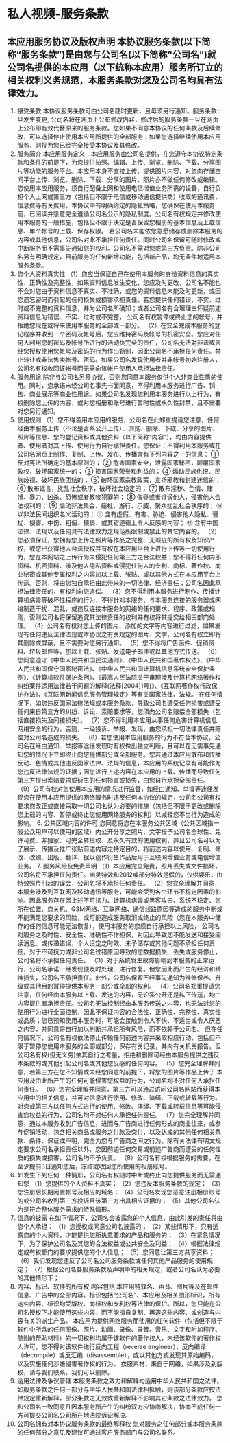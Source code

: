 # 私人视频-服务条款
##  本应用服务协议及版权声明 本协议服务条款(以下简称“服务条款”)是由您与公司名(以下简称“公司名”)就公司名提供的本应用（以下统称本应用）服务所订立的相关权利义务规范，本服务条款对您及公司名均具有法律效力。 
1. 接受条款 本协议服务条款可由公司名随时更新，且毋须另行通知。服务条款一旦发生变更, 公司名将在网页上公布修改内容，修改后的服务条款一旦在网页上公布即有效代替原来的服务条款。您如果不同意本协议的任何条款及后续修改，可以选择停止使用本应用所提供的全部服务；如果您选择继续使用本应用服务，则视为您已经完全接受本协议及其修改。 
2. 服务简介 本应用服务定义：本应用服务由公司名提供，在您遵守本协议特定条款和条件的前提下，为您提供拍照、编辑、上传、浏览、删除、下载、分享图片等功能的服务平台。本应用本身不直接上传、提供图片内容，对您向存储空间平台上传、浏览、删除、下载、分享的图片、照片亦不做任何修改或编辑。您使用本应用服务，须自行配备上网和使用电信增值业务所需的设备，自行负担个人上网或第三方（包括但不限于电信或移动通信提供商）收取的通讯费、信息费等有关费用。本协议中有明确约定的隐私策略，您确保在使用本服务前，已阅读并愿意完全遵循公司名公示的隐私制度。公司名有权规定并修改使用本服务的一般措施，包括但不限于决定是否保留您相册的基本信息及上载信息、单个帐号的上载、保存权限。 若公司名未能依您意愿储存或删除本服务的内容或其他信息，公司名对此不承担任何责任。同时公司名保留可随时修改或中断服务而不需事先通知您的权利。公司名不需对您或第三方负责。除非公司名另有明确规定，目前服务的任何新增功能，包括新产品，均无条件地适用本服务条款。
 1. 您个人资料真实性 （1）您应当保证自己在使用本服务时身份资料信息的真实性、正确性及完整性，如果资料信息发生变化，您应及时更改，公司名不能也不会对您由于资料信息不真实、不准确，或您的资料信息未能及时更新，或因您遗忘密码而引起的任何损失或损害承担责任。若您提供任何错误、不实、过时或不完整的资料信息，并为公司名所确知；或者公司名有合理理由怀疑前述资料信息为错误、不实、过时或不完整， 公司名有权暂停或终止您的帐号，并拒绝您现在或将来使用本服务的全部或一部分。 （2）在安全完成本服务的登记程序并收到一个密码及帐号后，您应维持密码及帐号的机密安全。您应对任何人利用您的密码及帐号所进行的活动负完全的责任，公司名无法对非法或未经您授权使用您帐号及密码的行为作出甄别，因此公司名不承担任何责任。禁止转让或非法售卖帐号、密码。如果公司名发现使用者并非帐号初始注册人，公司名有权收回该帐号而无需向该帐户使用人承担法律责任。
 2. 服务用途 除非与公司名另签协议，否则您同意本服务仅供个人非商业性质的使用。同时，您承诺未经公司名事先书面同意，不得利用本服务进行广告、销售、商业展示等商业性用途。如果公司名发现您利用本服务进行以上行为，有权删除您上传的内容，或对您相册和账号进行暂时性或永久性封禁，且不需要对您另行通知。
 3. 使用规则 （1）您不得滥用本应用的服务，公司名在此郑重提请您注意，任何经由本服务上传（不论是否系公开上传）、浏览、删除、下载、分享的图片、照片等信息、您的登记资料或其他资料（以下简称“内容”），均由内容提供者、使用者对其上传、使用行为自行承担责任。您保证：不得利用本服务或在公司名网页上制作、复制、上传、发布、传播含有下列内容之一的信息： ① 反对宪法所确定的基本原则的； ② 危害国家安全，泄露国家秘密，颠覆国家政权，破坏国家统一的； ③ 损害国家荣誉和利益的； ④ 煽动民族仇恨、民族歧视、破坏民族团结的； ⑤ 破坏国家宗教政策，宣扬邪教和封建迷信的； ⑥ 散布谣言，扰乱社会秩序，破坏社会稳定的； ⑦ 散布淫秽、色情、赌博、暴力、凶杀、恐怖或者教唆犯罪的； ⑧ 侮辱或者诽谤他人，侵害他人合法权利的； ⑨ 煽动非法集会、结社、游行、示威、聚众扰乱社会秩序的； ⑩ 以非法民间组织名义活动的； ⑪ 含有虚假、有害、胁迫、侵害他人隐私、骚扰、侵害、中伤、粗俗、猥亵、或其它道德上令人反感的内容； ⑫ 含有中国法律、法规以及任何具有法律效力之规范所限制或禁止的其它内容的。 （2）您必须保证，您拥有您上传之照片等作品之完整、无瑕疵的所有权及知识产权，或您已获得他人合法授权并有权在本应用平台上进行上传等一切使用行为，您在本网站之上传行为未侵犯任何第三方之合法权益；您不得将任何内部资料、机密资料、涉及他人隐私资料或侵犯任何人的专利、商标、著作权、商业秘密或其他专属权利之内容加以上载、张贴、或以其他方式在本应用平台上传送。否则，将由您独自承担由此带来的一切法律、经济责任；公司名因此承担法律责任的，有权利向您追偿。 （3）您不得利用本服务进行制作、传播计算机病毒等破坏性程序的行为，不得针对本服务、与本服务连接的服务器或网络制造干扰、混乱，或违反连接本服务的网络的任何要求、程序、政策或规则，否则公司名将保留追究其法律责任的权利并有权将其提交给相关部门处理。 （4）公司名有权对您上传的图片、添加的文字等内容进行过滤，如果发现有任何违反法律法规或本协议之有关规定的图片、文字，公司名有权立即将其删除或屏蔽，且不需要对您另行通知。 （5）您不得将广告函件、促销资料、垃圾邮件等，加以上载、张贴、发送电子邮件或以其他方式传送。 （6）您同意遵守《中华人民共和国民法通则》、《中华人民共和国著作权法》、《中华人民共和国保守国家秘密法》、《中华人民共和国计算机信息系统安全保护条例》、《计算机软件保护条例》、《最高人民法院关于审理涉及计算机网络著作权纠纷案件适用法律若干问题的解释(法释[2004]1号)》、《互联网著作权行政保护办法》、《互联网新闻信息服务管理规定》等有关国家法律、法规。 在任何情况下，如您违反国家法律法规或本服务条款，导致公司名遭受任何损害或遭受任何来自第三方的纠纷、诉讼、索赔要求等，您须向公司名赔偿全部损失（包括直接损失及间接损失）。 （7）您不得利用本应用从事任何危害计算机信息网络安全的行为，否则，一经投诉、举报、发现，由您承担一切法律责任并赔偿对公司名造成的损失。 （8）若您使用本应用服务的行为不符合本协议，公司名在经由通知、举报等途径发现时有权做出独立判断，且可以在无需事先通知您的情况下立即终止向您提供部分或全部服务。您若通过本应用散布和传播反动、色情或其他违反国家法律、法规的信息，本应用的系统记录有可能作为您违反法律法规的证据；因您进行上述内容在本应用的上载、传播而导致任何第三方提出索赔要求或衍生的任何损害或损失，由您自行承担全部责任。 （9）公司有权对您使用本应用的情况进行监督，如经由通知、举报等途径发现您在使用本应用提供的网络服务时违反任何本协议的规定，公司名公司有权要求您改正或直接采取一切公司名认为必要的措施（包括但不限于更改或删除您上载的内容、暂停或终止您使用网络服务的权利）以减轻您不当行为造成的影响。 6. 公共区域内容的许可 您同意将您在本服务公共区域（公共区域指一般公众用户可以使用的区域）内公开分享之照片、文字授予公司名全球性、免许可费、非独家、可完全转授权、及永久有效的使用权利，并且公司名可以为了展示、传播及推广张贴前述内容之特定目的，将前述内容以使用、复制、修改、改编、出版、翻译、据以创作衍生作品后用于互联网增值业务或电信增值业务。 7. 服务风险及免责声明 （1）本应用完全免费，照片丢失或文件损坏，公司名将不承担任何责任。幽灵特效和2012或部分特效是假的，仅供娱乐，由特效照片引起的误会，公司名将不承担任何责任。 （2）您完全理解并同意，本服务涉及到互联网及移动通讯等服务，可能会受到各个环节不稳定因素的影响。因此服务存在因上述不可抗力、计算机病毒或黑客攻击、系统不稳定、您所在位置、您关机、GSM网络、互联网络、通信线路原因等造成的服务中断或不能满足您要求的风险，或可能造成服务取消或终止的风险（您在本服务中储存的任何信息可能无法恢复），使用本服务的您须自行承担以上风险， 公司名对服务之及时性、安全性、准确性不作担保，对因此导致您不能发送和接受阅读消息、或传递错误，个人设定之时效、未予储存或其他问题不承担任何责任。对于不可抗力或非公司名过错原因导致的您数据损失、丢失或服务停止，公司名将不承担任何责任。 （3）对于系统发生故障影响到本服务的正常运行，公司名承诺一经发现便及时处理、进行修复。但您因此而产生的经济和精神损失，公司名不承担责任。此外，公司名保留不经事先通知为维修保养、升级或其他目的暂停提供本服务一部分或全部的权利。 （4）公司名郑重提请您注意，任何经由本服务以上载、发送的内容，无论系公开还是私下传送，均由内容提供者承担责任。公司名无法控制经由本服务传送之内容，也无法对您的使用行为进行全面控制，因此不保证内容的合法性、正确性、完整性、真实性或品质；您已预知使用本服务时，可能会接触到令人不快、不适当或令人厌恶之内容，并同意将自行加以判断并承担所有风险，而不依赖于公司名。 但在任何情况下，公司名有权依法停止传输任何前述内容并采取相应行动，包括但不限于暂停您使用本服务的全部或部分，保存有关记录，并向有关机关报告。但公司名有权(但无义务)依其自行之考量，拒绝和删除可经由本服务提供之违反本条款的或其他引起公司名或其他您反感的任何内容。 （5）您完全理解并同意，若第三方在您不知情或未经您同意的前提下，将您的图片等作品上传于 本应用及由此所产生的任何可能侵害您权益的行为，公司名均不对任何人承担任何责任。 （6）您完全理解并同意，第三方可以通过访问公司名网站而获得本应用中的相关信息，并可对信息进行使用、修改、演绎、下载或转载等行为。对您或第三方以任何方式进行的使用、修改、演绎、下载或转载信息等可能侵害您权益的行为，公司名均不对任何人承担任何责任。 （7）您完全理解并同意，通过本服务收到广告信息，进而与广告商进行任何形式的商业往来，或参与促销活动，包含相关商品或服务之付款及交付，以及达成的其他任何相关条款、条件、保证或声明，完全为您与广告商之间之行为。除有关法律有明文规定要求公司名承担责任以外，您因前述任何交易或前述广告商而遭受的任何性质的损失或损害，公司名均不予负责。 （8）公司名有权根据服务的需要，在至少提前3日通知您后，冻结或收回您所使用的相册账号。 
3. 如发生下列任何一种情形，公司名有权随时中断或终止向您提供服务而无需通知您 （1）您提供的个人资料不真实； （2）您违反本服务条款的规定； （3）您注册后长期闲置帐号及相应的域名； （4）公司名发现您恶意注册相册账号的或公司名收到第三方投诉且该第三方出具相应证据的； （5）其他公司名认为是符合整体服务需求的特殊情形。 
4. 信息的披露 在如下情况下，公司名会披露您的个人信息，由此引发的责任将由您个人承担： （1）您授权或同意公司名披露的； （2）某些情形下，只有透露您的个人资料，才能提供您所执意要求的产品和服务的； （3）在紧急情况下，为了保护公司名及其您的合法权益或公共安全及利益； （4）根据法律规定或有权部门的要求提供您的个人信息； （5）您同意让第三方共享资料； （6）我们发现您违反了公司名公司服务条款或任何其他产品服务的使用规定； （7）根据公司名各服务条款及声明中的相关规定，或者公司名认为必要的其他情形下； 
5. 内容、标识、软件的所有权 内容包括 本应用特效名、声音、图片等及在邮件信息、广告中的全部内容。标识包括“公司名”、本应用及相关图形标识，所有这些内容、标识均受版权、商标权和专利权等法律的保护。所以，您只能在公司名授权下才能使用这些内容，而不能擅自复制、再造这些内容、或创造与内容有关的派生产品。 本应用为提供网络服务而使用的任何软件（包括但不限于软件中所含的任何图像、照片、动画、录像、录音、音乐、文字和附加程序、随附的帮助材料）的一切权利均属于该软件的著作权人，未经该软件的著作权人许可，您不得对该软件进行反向工程（reverse engineer）、反向编译（decompile）或反汇编（disassemble），或以其他方式发现其原始编码，以及实施任何涉嫌侵害著作权的行为。 衣服素材，来自于网络，如果涉及到版权，请与我们联系，我们可以删除。 
6. 适用法律及争议管辖 本服务条款之效力和解释均适用中华人民共和国之法律。如服务条款之任何一部分与中华人民共和国法律相抵触，则该部分条款应按法律规定重新解释，部分条款之无效或重新解释不影响其它条款之法律效力。 您和公司名一致同意凡因本服务所产生的纠纷双方应协商解决，协商不成任何一方可提交公司名公司所在地法院诉讼解决。 
7. 公司名拥有对本协议服务条款的最终解释权 您对服务之任何部分或本服务条款的任何部分之意见及建议可通过客户服务部门与公司名联系。